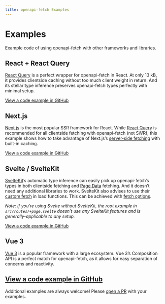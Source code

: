 ```yaml
---
title: openapi-fetch Examples
---
```


# Examples

Example code of using openapi-fetch with other frameworks and libraries.

## React + React Query

[React Query](https://tanstack.com/query/latest) is a perfect wrapper for openapi-fetch in React. At only 13 kB, it provides clientside caching without too much client weight in return. And its stellar type inference preserves openapi-fetch types perfectly with minimal setup.

[View a code example in GitHub](https://github.com/drwpow/openapi-typescript/tree/main/packages/openapi-fetch/examples/react-query)

## Next.js

[Next.js](https://nextjs.org/) is the most popular SSR framework for React. While [React Query](#react--react-query) is recommended for all clientside fetching with openapi-fetch (not SWR), this example shows how to take advantage of Next.js’s [server-side fetching](https://nextjs.org/docs/app/building-your-application/data-fetching/fetching-caching-and-revalidating#fetching-data-on-the-server-with-fetch) with built-in caching.

[View a code example in GitHub](https://github.com/drwpow/openapi-typescript/tree/main/packages/openapi-fetch/examples/nextjs)

## Svelte / SvelteKit

[SvelteKit](https://kit.svelte.dev)’s automatic type inference can easily pick up openapi-fetch’s types in both clientside fetching and [Page Data](https://kit.svelte.dev/docs/load#page-data) fetching. And it doesn’t need any additional libraries to work. SvelteKit also advises to use their [custom fetch](https://kit.svelte.dev/docs/load#making-fetch-requests) in load functions. This can be achieved with [fetch options](/openapi-fetch/api#fetch-options).

_Note: if you’re using Svelte without SvelteKit, the root example in `src/routes/+page.svelte` doesn’t use any SvelteKit features and is generally-applicable to any setup._

[View a code example in GitHub](https://github.com/drwpow/openapi-typescript/tree/main/packages/openapi-fetch/examples/sveltekit)

## Vue 3

[Vue 3](https://vuejs.org/) is a popular framework with a large ecosystem. Vue 3’s Composition API is a perfect match for openapi-fetch, as it allows for easy separation of concerns and reactivity.

## [View a code example in GitHub](https://github.com/drwpow/openapi-typescript/tree/main/packages/openapi-fetch/examples/vue-3)

Additional examples are always welcome! Please [open a PR](https://github.com/drwpow/openapi-typescript/pulls) with your examples.
